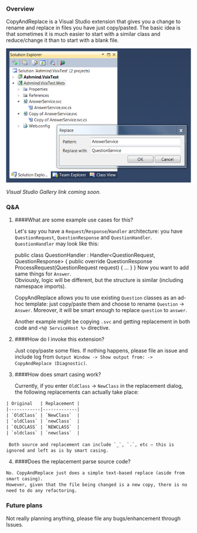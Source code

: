 ### Overview

CopyAndReplace is a Visual Studio extension that gives you a change to rename and replace in files you have just copy/pasted.
The basic idea is that sometimes it is much easier to start with a similar class and reduce/change it than to start with a blank file.

![]($about/screenshot.png)

*Visual Studio Gallery link coming soon.*

### Q&A

  1. ####What are some example use cases for this?

     Let's say you have a `Request`/`Response`/`Handler` architecture: you have `QuestionRequest`, `QuestionResponse` and `QuestionHandler`.
     `QuestionHandler` may look like this:
        
        public class QuestionHandler : Handler<QuestionRequest, QuestionResponse> {
            public override QuestionResponse ProcessRequest(QuestionRequest request) { ... }
        }
     Now you want to add same things for `Answer`.  
     Obviously, logic will be different, but the structure is similar (including namespace imports).  

     CopyAndReplace allows you to use existing `Question` classes as an ad-hoc template: just copy/paste them and choose to rename `Question` -> `Answer`.
     Moreover,  it will be smart enough to replace `question` to `answer`.

     Another example might be copying `.svc` and getting replacement in both code and `<%@ ServiceHost %>` directive.

  2. ####How do I invoke this extension?

     Just copy/paste some files. If nothing happens, please file an issue and include log from `Output Window -> Show output from: ->  CopyAndReplace (Diagnostic)`.

  3. ####How does smart casing work?

     Currently, if you enter `OldClass` -> `NewClass` in the replacement dialog, the following replacements can actually take place:
     
    | Original   | Replacement |
    |------------|-------------|
    | `OldClass` | `NewClass`  |
    | `oldClass` | `newClass`  |
    | `OLDCLASS` | `NEWCLASS`  |
    | `oldclass` | `newclass`  |
     
     Both source and replacement can include `_`, `.`, etc — this is ignored and left as is by smart casing.

  4. ####Does the replacement parse source code?

    No. CopyAndReplace just does a simple text-based replace (aside from smart casing).
    However, given that the file being changed is a new copy, there is no need to do any refactoring.

### Future plans

Not really planning anything, please file any bugs/enhancement through Issues.
